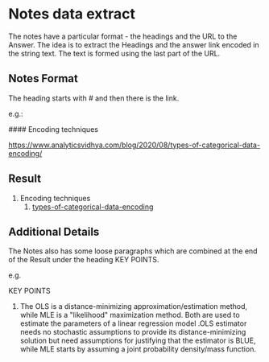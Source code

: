 # Notes data extract
The notes have a particular format - the headings and the URL to the Answer. The idea is to extract the Headings and the answer link encoded in the string text. The text is formed using the last part of the URL.
## Notes Format
The heading starts with # and then there is the link.

e.g.:

\#### Encoding techniques


https://www.analyticsvidhya.com/blog/2020/08/types-of-categorical-data-encoding/

## Result
1. Encoding techniques
    1. <a href="https://www.analyticsvidhya.com/blog/2020/08/types-of-categorical-data-encoding/
">types-of-categorical-data-encoding</a>

## Additional Details

The Notes also has some loose paragraphs which are combined at the end of the Result under the heading KEY POINTS.

e.g.

KEY POINTS
1. The OLS is a distance-minimizing approximation/estimation method, while MLE is a "likelihood" maximization method. Both are used to estimate the parameters of a linear regression model .OLS estimator needs no stochastic assumptions to provide its distance-minimizing solution but need assumptions for justifying that the estimator is BLUE, while MLE starts by assuming a joint probability density/mass function.